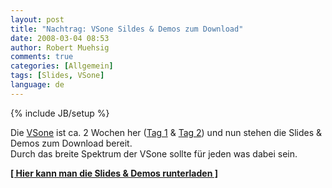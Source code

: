 ```yaml
---
layout: post
title: "Nachtrag: VSone Sildes & Demos zum Download"
date: 2008-03-04 08:53
author: Robert Muehsig
comments: true
categories: [Allgemein]
tags: [Slides, VSone]
language: de
---
```

{% include JB/setup %}
<p>Die <a href="http://vsone.de/">VSone</a> ist ca. 2 Wochen her (<a href="{{BASE_PATH}}/2008/02/14/vsone-tag-1-wpf-sync-framwork-linq-to-sql-aspnet-parallel-extensions/">Tag 1</a> &amp; <a href="{{BASE_PATH}}/2008/02/17/vsone-tag-2-wcf-sql-server-compact-edition-systemaddin-adonet-entity-framework-adonet-data-services-astoria/">Tag 2</a>) und nun stehen die Slides &amp; Demos zum Download bereit.<br>Durch das breite Spektrum der VSone sollte für jeden was dabei sein.</p> <p><strong><a href="http://www.vsone.de/Downloads08/Slides_Demos_VSone.zip">[ Hier kann man die Slides &amp; Demos runterladen ]</a></strong></p>
